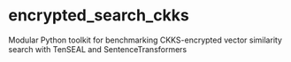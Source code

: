 # encrypted_search_ckks
Modular Python toolkit for benchmarking CKKS-encrypted vector similarity search with TenSEAL and SentenceTransformers
